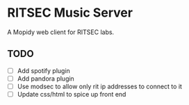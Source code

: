 # RITSEC Music Server


A Mopidy web client for RITSEC labs.

## TODO

- [ ] Add spotify plugin
- [ ] Add pandora plugin
- [ ] Use modsec to allow only rit ip addresses to connect to it
- [ ] Update css/html to spice up front end
